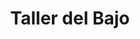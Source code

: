 ---
title: "Taller del Bajo"
url: /ciudad-autonoma-de-buenos-aires/taller-del-bajo/
shop: Rahmen
---